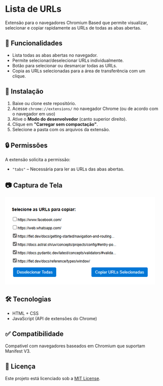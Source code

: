 # Lista de URLs

Extensão para o navegadores Chromium Based que permite visualizar, selecionar e copiar rapidamente as URLs de todas as abas abertas.

## 📌 Funcionalidades

* Lista todas as abas abertas no navegador.
* Permite selecionar/deselecionar URLs individualmente.
* Botão para selecionar ou desmarcar todas as URLs.
* Copia as URLs selecionadas para a área de transferência com um clique.

## 🧩 Instalação

1. Baixe ou clone este repositório.
2. Acesse `chrome://extensions/` no navegador Chrome (ou de acordo com o navegador em uso)
3. Ative o **Modo do desenvolvedor** (canto superior direito).
4. Clique em **"Carregar sem compactação"**.
5. Selecione a pasta com os arquivos da extensão.

## 🔒 Permissões

A extensão solicita a permissão:

* `"tabs"` – Necessária para ler as URLs das abas abertas.

## 📷 Captura de Tela

![1746373146251](image/README/screenshot.png)

## 🛠️ Tecnologias

* HTML + CSS
* JavaScript (API de extensões do Chrome)

## ✅ Compatibilidade

Compatível com navegadores baseados em Chromium que suportam Manifest V3.

## 📃 Licença

Este projeto está licenciado sob a [MIT License](LICENSE).

